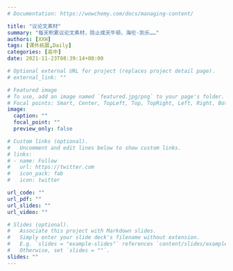 ```yaml
---
# Documentation: https://wowchemy.com/docs/managing-content/

title: "议论文素材"
summary: "每天积累议论文素材，防止成天牛顿、海伦·凯乐……"
authors: [XXH]
tags: [课外拓展,Daily]
categories: [高中]
date: 2021-11-23T08:39:14+08:00

# Optional external URL for project (replaces project detail page).
# external_link: ""

# Featured image
# To use, add an image named `featured.jpg/png` to your page's folder.
# Focal points: Smart, Center, TopLeft, Top, TopRight, Left, Right, BottomLeft, Bottom, BottomRight.
image:
  caption: ""
  focal_point: ""
  preview_only: false

# Custom links (optional).
#   Uncomment and edit lines below to show custom links.
# links:
# - name: Follow
#   url: https://twitter.com
#   icon_pack: fab
#   icon: twitter

url_code: ""
url_pdf: ""
url_slides: ""
url_video: ""

# Slides (optional).
#   Associate this project with Markdown slides.
#   Simply enter your slide deck's filename without extension.
#   E.g. `slides = "example-slides"` references `content/slides/example-slides.md`.
#   Otherwise, set `slides = ""`.
slides: ""
---
```

